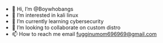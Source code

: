 - 👋 Hi, I’m @Boywhobangs
- 👀 I’m interested in kali linux
- 🌱 I’m currently learning cybersecurity 
- 💞️ I’m looking to collaborate on custom distro
- 📫 How to reach me email fugginumom696969@gmail.com

<!---
Boywhobangs/Boywhobangs is a ✨ special ✨ repository because its `README.md` (this file) appears on your GitHub profile.
You can click the Preview link to take a look at your changes.
--->
